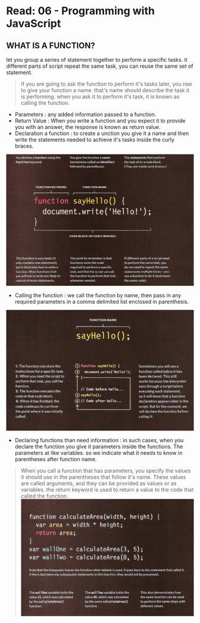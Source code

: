 
# Read: 06 - Programming with JavaScript
## WHAT IS A FUNCTION? 
let you group a series of statement together to perform a specific tasks. it different parts of script repeat the same task, you can reuse the same set of statement.
> If you are going to ask the function to perform it's tasks later, you nee to give your function a name. that's name should describe the task it is performing. when you ask it to perform  it's task, it is known as calling the function.

- Parameters : any added information passed to a  function.
- Return Value : When you write a function and you expect it to provide you with an answer, the response is known as return value.
- Declaration a function : to create a unction you give it a name and then write the statements  needed to achieve it's tasks inside the curly braces.

![img](12345.png)

- Calling the function : we call the function by name, then pass in any required parameters in a comma delimited list enclosed in parenthesis.

![img](calling-functions.png)

- Declaring functions than need information :
in such cases, when you declare the function you give it parameters inside the functions. The parameters at like variables. so we indicate what it needs to know in parentheses after function name.
> When you call a function that has parameters, you specify the values it should use in the parentheses that follow it's name. These values are called arguments, and they can be provided as values or as variables.
> the return keyword is used to return a value to the code that called the function.
![img](Untitled2.png)
